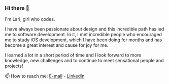 ### Hi there 👋

I'm Lari, girl who codes.

I have always been passionate about design and this incredible path has led me to software development. In it, I met incredible people who encouraged me to study iOS development, which I have been doing for months and has become a great interest and cause for joy for me.

I learned a lot in a short period of time and I look forward to more knowledge, new challenges and to continue to meet sensational people and projects!

📫 How to reach me: 
[E-mail](mailto:larissa.dtm@gmail.com) - [Linkedin](https://www.linkedin.com/in/larissadtm/)
<!--
**laridtm/laridtm** is a ✨ _special_ ✨ repository because its `README.md` (this file) appears on your GitHub profile.

Here are some ideas to get you started:

- 🔭 I’m currently working on ...
- 🌱 I’m currently learning ...
- 👯 I’m looking to collaborate on ...
- 🤔 I’m looking for help with ...
- 💬 Ask me about ...
- 📫 How to reach me: ...
- 😄 Pronouns: ...
- ⚡ Fun fact: ...
-->

